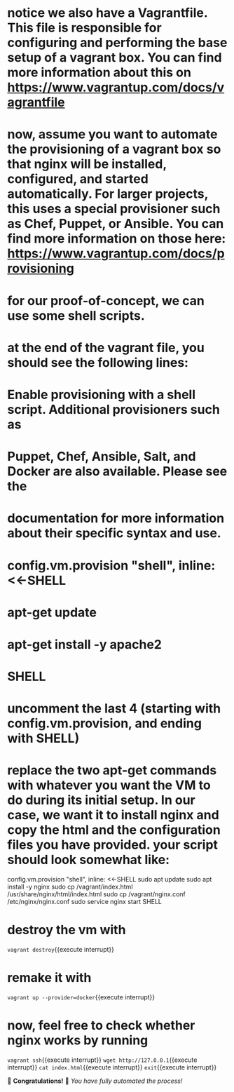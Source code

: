 # notice we also have a Vagrantfile. This file is responsible for configuring and performing the base setup of a vagrant box. You can find more information about this on https://www.vagrantup.com/docs/vagrantfile
# now, assume you want to automate the provisioning of a vagrant box so that nginx will be installed, configured, and started automatically. For larger projects, this uses a special provisioner such as Chef, Puppet, or Ansible. You can find more information on those here: https://www.vagrantup.com/docs/provisioning
# for our proof-of-concept, we can use some shell scripts.
# at the end of the vagrant file, you should see  the following lines:
# Enable provisioning with a shell script. Additional provisioners such as
  # Puppet, Chef, Ansible, Salt, and Docker are also available. Please see the
  # documentation for more information about their specific syntax and use.
  # config.vm.provision "shell", inline: <<-SHELL
  #   apt-get update
  #   apt-get install -y apache2
  # SHELL

  # uncomment the last 4 (starting with config.vm.provision, and ending with SHELL)
  # replace the two apt-get commands with whatever you want the VM to do during its initial setup. In our case, we want it to install nginx and copy the html and the configuration files you have provided. your script should look somewhat like:
  config.vm.provision "shell", inline: <<-SHELL
    sudo apt update
    sudo apt install -y nginx
    sudo cp /vagrant/index.html /usr/share/nginx/html/index.html
    sudo cp /vagrant/nginx.conf /etc/nginx/nginx.conf
    sudo service nginx start
  SHELL
# destroy the vm with
`vagrant destroy`{{execute interrupt}}
# remake it with
`vagrant up --provider=docker`{{execute interrupt}}
# now, feel free to check whether nginx works by running
`vagrant ssh`{{execute interrupt}}
`wget http://127.0.0.1`{{execute interrupt}}
`cat index.html`{{execute interrupt}}
`exit`{{execute interrupt}}

🎉 **Congratulations!** 🎉 *You have fully automated the process!*